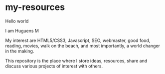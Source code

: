 # my-resources

Hello world

I am Huguens M

My interest are HTML5/CSS3, Javascript, SEO, webmaster, good food, reading, movies, walk on the beach, and most importantly, a world changer in the making.

This repository is the place where I store ideas, resources, share and discuss various projects of interest with others.
